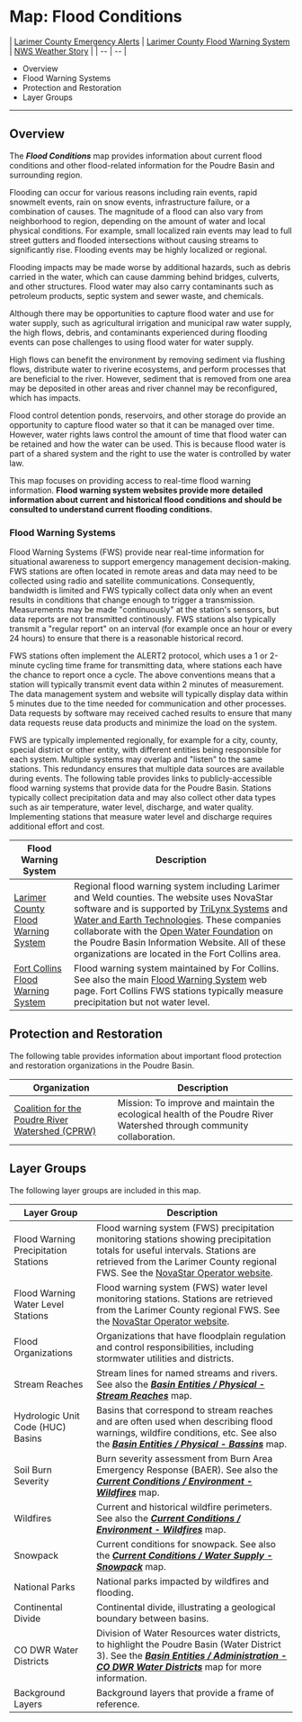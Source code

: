 # Map: Flood Conditions #

| [Larimer County Emergency Alerts](https://nocoalert.org/) | [Larimer County Flood Warning System](https://larimerco-ns5.trilynx-novastar.systems/novastar/operator/) | [NWS Weather Story](https://www.weather.gov/bou/weatherstory) |
| -- | -- |

*   Overview
*   Flood Warning Systems
*   Protection and Restoration
*   Layer Groups

--------------

## Overview ##

The ***Flood Conditions*** map provides information about current flood conditions
and other flood-related information for the Poudre Basin and surrounding region.

Flooding can occur for various reasons including rain events, rapid snowmelt events,
rain on snow events,
infrastructure failure, or a combination of causes.
The magnitude of a flood can also vary from neighborhood to region,
depending on the amount of water and local physical conditions.
For example, small localized rain events may lead to full street gutters and flooded intersections
without causing streams to significantly rise.
Flooding events may be highly localized or regional.

Flooding impacts may be made worse by additional hazards,
such as debris carried in the water, which can cause damming behind bridges, culverts, and other structures.
Flood water may also carry contaminants such as petroleum products, septic system and sewer waste,
and chemicals.

Although there may be opportunities to capture flood water and use for water supply,
such as agricultural irrigation and municipal raw water supply, the high flows, debris,
and contaminants experienced during flooding events can pose challenges to using flood water for water supply.

High flows can benefit the environment by removing sediment via flushing flows,
distribute water to riverine ecosystems, and perform processes that are beneficial to the river.
However, sediment that is removed from one area may be deposited in other areas and
river channel may be reconfigured, which has impacts.

Flood control detention ponds, reservoirs, and other storage do provide an opportunity to capture flood water
so that it can be managed over time.
However, water rights laws control the amount of time that flood water can be retained and how the water can be used.
This is because flood water is part of a shared system and the right to use the water is controlled by water law.

This map focuses on providing access to real-time flood warning information.
**Flood warning system websites provide more detailed information about current and historical flood conditions
and should be consulted to understand current flooding conditions.**

### Flood Warning Systems ##

Flood Warning Systems (FWS) provide near real-time information for situational awareness to support
emergency management decision-making.
FWS stations are often located in remote areas and data may need to be collected using radio and satellite communications.
Consequently, bandwidth is limited and FWS typically collect data only when an event results in conditions
that change enough to trigger a transmission.
Measurements may be made "continuously" at the station's sensors,
but data reports are not transmitted continously.
FWS stations also typically transmit a "regular report" on an interval (for example once an hour or every 24 hours)
to ensure that there is a reasonable historical record.

FWS stations often implement the ALERT2 protocol, which uses a 1 or 2-minute cycling time frame for transmitting data,
where stations each have the chance to report once a cycle.
The above conventions means that a station will typically transmit event data within 2 minutes of measurement.
The data management system and website will typically display data within 5 minutes due to the time needed for
communication and other processes.
Data requests by software may received cached results to ensure that many data requests reuse data products
and minimize the load on the system.

FWS are typically implemented regionally,
for example for a city, county, special district or other entity,
with different entities being responsible for each system.
Multiple systems may overlap and "listen" to the same stations.
This redundancy ensures that multiple data sources are available during events.
The following table provides links to publicly-accessible flood warning systems that provide data for the Poudre Basin.
Stations typically collect precipitation data and may also collect other data types such as air temperature,
water level, discharge, and water quality.
Implementing stations that measure water level and discharge requires additional effort and cost.

| **Flood Warning System** | **Description** |
| -- | -- |
| [Larimer County Flood Warning System](https://larimerco-ns5.trilynx-novastar.systems/novastar/operator/) | Regional flood warning system including Larimer and Weld counties. The website uses NovaStar software and is supported by [TriLynx Systems](https://trilynx.systems/) and [Water and Earth Technologies](https://www.wetec.us/).  These companies collaborate with the [Open Water Foundation](https://openwatefoundation.org) on the Poudre Basin Information Website. All of these organizations are located in the Fort Collins area. |
| [Fort Collins Flood Warning System](https://gisweb.fcgov.com/HTML5Viewer/Index.html?viewer=Flood%20Warning) | Flood warning system maintained by For Collins.  See also the main [Flood Warning System](https://www.fcgov.com/utilities/what-we-do/stormwater/flooding/warning-system) web page. Fort Collins FWS stations typically measure precipitation but not water level. |

## Protection and Restoration ##

The following table provides information about important flood protection and restoration organizations in the Poudre Basin.

| **Organization** | **Description** |
| -- | -- |
| [Coalition for the Poudre River Watershed (CPRW)](https://www.poudrewatershed.org/) | Mission:  To improve and maintain the ecological health of the Poudre River Watershed through community collaboration. |

## Layer Groups ##

The following layer groups are included in this map.

| **Layer Group** | **Description** |
| -- | -- |
| Flood Warning Precipitation Stations | Flood warning system (FWS) precipitation monitoring stations showing precipitation totals for useful intervals. Stations are retrieved from the Larimer County regional FWS.  See the [NovaStar Operator website](https://larimerco-ns5.trilynx-novastar.systems/novastar/operator/). |
| Flood Warning Water Level Stations | Flood warning system (FWS) water level monitoring stations. Stations are retrieved from the Larimer County regional FWS.  See the [NovaStar Operator website](https://larimerco-ns5.trilynx-novastar.systems/novastar/operator/). |
| Flood Organizations | Organizations that have floodplain regulation and control responsibilities, including stormwater utilities and districts. |
| Stream Reaches | Stream lines for named streams and rivers. See also the [***Basin Entities / Physical - Stream Reaches***](#map/entities-stream-reaches) map. |
| Hydrologic Unit Code (HUC) Basins | Basins that correspond to stream reaches and are often used when describing flood warnings, wildfire conditions, etc. See also the [***Basin Entities / Physical - Bassins***](#map/entities-basins) map. |
| Soil Burn Severity | Burn severity assessment from Burn Area Emergency Response (BAER). See also the [***Current Conditions / Environment - Wildfires***](#map/current-wildfires) map. |
| Wildfires | Current and historical wildfire perimeters.  See also the [***Current Conditions / Environment - Wildfires***](#map/current-wildfires) map. |
| Snowpack | Current conditions for snowpack.  See also the [***Current Conditions / Water Supply - Snowpack***](#map/current-snowpack) map. |
| National Parks | National parks impacted by wildfires and flooding. |
| Continental Divide | Continental divide, illustrating a geological boundary between basins. |
| CO DWR Water Districts | Division of Water Resources water districts, to highlight the Poudre Basin (Water District 3).  See the [***Basin Entities / Administration - CO DWR Water Districts***](#map/entities-codwr-waterdistricts) map for more information. |
| Background Layers | Background layers that provide a frame of reference. |
